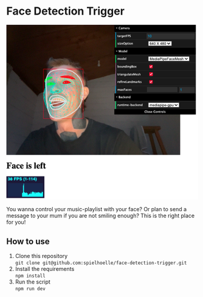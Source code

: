 # Face Detection Trigger
![screenshot.png](./screenshot.png)

You wanna control your music-playlist with your face? 
Or plan to send a message to your mum if you are not smiling enough?
This is the right place for you!

## How to use
1. Clone this repository  
`git clone git@github.com:spielhoelle/face-detection-trigger.git`
2. Install the requirements  
`npm install`
3. Run the script  
`npm run dev`